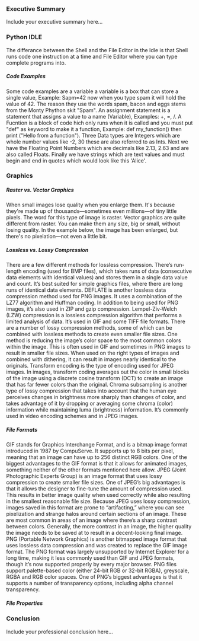 ### Executive Summary
Include your executive summary here...

### Python IDLE
The differance between the Shell and the File Editor in the Idle is that Shell runs code one instruction at a time and File Editor where you can type complete programs into.
##### Code Examples
Some code examples are a variable a variable is a box that can store a single value, Example: Sapm=42 now when you type spam it will hold the value of 42. The reason they use the words spam, bacon and eggs stems from the Monty Phython skit "Spam". An assignment statement is a statement that assigns a value to a name (Variable), Examples: +, =, /. A Fucntion is a block of code hich only runs when it is called and you must put "def" as  keyword to make it a function, Example: def my_function() then print ("Hello from a function"). Three Data types are Integers which are whole number values like -2, 30 these are also referred to as Ints. Next we have the Floating Point Numbers which are decimals like 2.13, 2.63 and are also called Floats. Finally we have strings which are text values and must begin and end in quotes which would look like this 'Alice'.
### Graphics
##### Raster vs. Vector Graphics
When small images lose quality when you enlarge them. It's because they're made up of thousands—sometimes even millions—of tiny little pixels. The word for this type of image is raster. Vector graphics are quite different from raster. You can make them any size, big or small, without losing quality. In the example below, the image has been enlarged, but there's no pixelation—not even a little bit.
##### Lossless vs. Lossy Compression
There are a few different methods for lossless compression. There’s run-length encoding (used for BMP files), which takes runs of data (consecutive data elements with identical values) and stores them in a single data value and count. It’s best suited for simple graphics files, where there are long runs of identical data elements. DEFLATE is another lossless data compression method used for PNG images. It uses a combination of the LZ77 algorithm and Huffman coding. In addition to being used for PNG images, it’s also used in ZIP and gzip compression. Lempel-Ziv-Welch (LZW) compression is a lossless compression algorithm that performs a limited analysis of data. It’s used in GIF and some TIFF file formats. There are a number of lossy compression methods, some of which can be combined with lossless methods to create even smaller file sizes. One method is reducing the image’s color space to the most common colors within the image. This is often used in GIF and sometimes in PNG images to result in smaller file sizes. When used on the right types of images and combined with dithering, it can result in images nearly identical to the originals. Transform encoding is the type of encoding used for JPEG images. In images, transform coding averages out the color in small blocks of the image using a discrete cosine transform (DCT) to create an image that has far fewer colors than the original.
Chroma subsampling is another type of lossy compression that takes into account that the human eye perceives changes in brightness more sharply than changes of color, and takes advantage of it by dropping or averaging some chroma (color) information while maintaining luma (brightness) information. It’s commonly used in video encoding schemes and in JPEG images.
##### File Formats
GIF stands for Graphics Interchange Format, and is a bitmap image format introduced in 1987 by CompuServe. It supports up to 8 bits per pixel, meaning that an image can have up to 256 distinct RGB colors. One of the biggest advantages to the GIF format is that it allows for animated images, something neither of the other formats mentioned here allow. JPEG (Joint Photographic Experts Group) is an image format that uses lossy compression to create smaller file sizes. One of JPEG’s big advantages is that it allows the designer to fine-tune the amount of compression used. This results in better image quality when used correctly while also resulting in the smallest reasonable file size. Because JPEG uses lossy compression, images saved in this format are prone to “artifacting,” where you can see pixelization and strange halos around certain sections of an image. These are most common in areas of an image where there’s a sharp contrast between colors. Generally, the more contrast in an image, the higher quality the image needs to be saved at to result in a decent-looking final image. PNG (Portable Network Graphics) is another bitmapped image format that uses lossless data compression and was created to replace the GIF image format. The PNG format was largely unsupported by Internet Explorer for a long time, making it less commonly used than GIF and JPEG formats, though it’s now supported properly by every major browser. PNG files support palette-based color (either 24-bit RGB or 32-bit RGBA), greyscale, RGBA and RGB color spaces. One of PNG’s biggest advantages is that it supports a number of transparency options, including alpha channel transparency.
##### File Properties
### Conclusion
Include your professional conclusion here...
